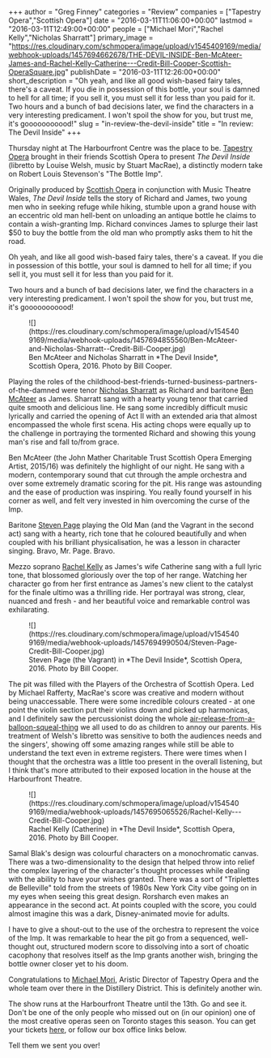 +++
author = "Greg Finney"
categories = "Review"
companies = ["Tapestry Opera","Scottish Opera"]
date = "2016-03-11T11:06:00+00:00"
lastmod = "2016-03-11T12:49:00+00:00"
people = ["Michael Mori","Rachel Kelly","Nicholas Sharratt"]
primary_image = "https://res.cloudinary.com/schmopera/image/upload/v1545409169/media/webhook-uploads/1457694662678/THE-DEVIL-INSIDE-Ben-McAteer-James-and-Rachel-Kelly-Catherine---Credit-Bill-Cooper-Scottish-OperaSquare.jpg"
publishDate = "2016-03-11T12:26:00+00:00"
short_description = "Oh yeah, and like all good wish-based fairy tales, there&#039;s a caveat. If you die in possession of this bottle, your soul is damned to hell for all time; if you sell it, you must sell it for less than you paid for it. Two hours and a bunch of bad decisions later, we find the characters in a very interesting predicament. I won&#039;t spoil the show for you, but trust me, it&#039;s gooooooooood!"
slug = "in-review-the-devil-inside"
title = "In review: The Devil Inside"
+++

Thursday night at The Harbourfront Centre was the place to be. [Tapestry Opera](/scene/companies/tapestry-opera/) brought in their friends Scottish Opera to present *The Devil Inside* (libretto by Louise Welsh, music by Stuart MacRae), a distinctly modern take on Robert Louis Stevenson's "The Bottle Imp".

Originally produced by [Scottish Opera](/scene/companies/scottish-opera/) in conjunction with Music Theatre Wales, *The Devil Inside* tells the story of Richard and James, two young men who in seeking refuge while hiking, stumble upon a grand house with an eccentric old man hell-bent on unloading an antique bottle he claims to contain a wish-granting Imp. Richard convinces James to splurge their last $50 to buy the bottle from the old man who promptly asks them to hit the road.

Oh yeah, and like all good wish-based fairy tales, there's a caveat. If you die in possession of this bottle, your soul is damned to hell for all time; if you sell it, you must sell it for less than you paid for it.

Two hours and a bunch of bad decisions later, we find the characters in a very interesting predicament. I won't spoil the show for you, but trust me, it's gooooooooood!

<figure data-type="image">![](https://res.cloudinary.com/schmopera/image/upload/v1545409169/media/webhook-uploads/1457694855560/Ben-McAteer-and-Nicholas-Sharratt--Credit-Bill-Cooper.jpg)
<figcaption>Ben McAteer and Nicholas Sharratt in *The Devil Inside*, Scottish Opera, 2016. Photo by Bill Cooper.</figcaption>
</figure>

Playing the roles of the childhood-best-friends-turned-business-partners-of-the-damned were tenor [Nicholas Sharratt](/scene/people/nicholas-sharratt/) as Richard and baritone [Ben McAteer](http://www.benmcateer.com/) as James. Sharratt sang with a hearty young tenor that carried quite smooth and delicious line. He sang some incredibly difficult music lyrically and carried the opening of Act II with an extended aria that almost encompassed the whole first scena. His acting chops were equally up to the challenge in portraying the tormented Richard and showing this young man's rise and fall to/from grace. 

Ben McAteer (the John Mather Charitable Trust Scottish Opera Emerging Artist, 2015/16) was definitely the highlight of our night. He sang with a modern, contemporary sound that cut through the ample orchestra and over some extremely dramatic scoring for the pit. His range was astounding and the ease of production was inspiring. You really found yourself in his corner as well, and felt very invested in him overcoming the curse of the Imp. 

Baritone [Steven Page](http://musichall.uk.com/artist.aspx?artist=67&name=Steven) playing the Old Man (and the Vagrant in the second act) sang with a hearty, rich tone that he coloured beautifully and when coupled with his brilliant physicalisation, he was a lesson in character singing. Bravo, Mr. Page. Bravo. 

Mezzo soprano [Rachel Kelly](/scene/people/rachel-kelly/) as James's wife Catherine sang with a full lyric tone, that blossomed gloriously over the top of her range. Watching her character go from her first entrance as James's new client to the catalyst for the finale ultimo was a thrilling ride. Her portrayal was strong, clear, nuanced and fresh - and her beautiful voice and remarkable control was exhilarating. 

<figure data-type="image">
![](https://res.cloudinary.com/schmopera/image/upload/v1545409169/media/webhook-uploads/1457694990504/Steven-Page-Credit-Bill-Cooper.jpg)<figcaption>Steven Page (the Vagrant) in *The Devil Inside*, Scottish Opera, 2016. Photo by Bill Cooper.</figcaption>
</figure>

The pit was filled with the Players of the Orchestra of Scottish Opera. Led by Michael Rafferty, MacRae's score was creative and modern without being unaccessable. There were some incredible colours created - at one point the violin section put their violins down and picked up harmonicas, and I definitely saw the percussionist doing the whole [air-release-from-a-balloon-squeal-thing](https://www.youtube.com/watch?v=tZF4yRlASX8) we all used to do as children to annoy our parents. His treatment of Welsh's libretto was sensitive to both the audiences needs and the singers', showing off some amazing ranges while still be able to understand the text even in extreme registers. There were times when I thought that the orchestra was a little too present in the overall listening, but I think that's more attributed to their exposed location in the house at the Harbourfront Theatre. 

<figure data-type="image">
![](https://res.cloudinary.com/schmopera/image/upload/v1545409169/media/webhook-uploads/1457695065526/Rachel-Kelly---Credit-Bill-Cooper.jpg)
<figcaption>Rachel Kelly (Catherine) in *The Devil Inside*, Scottish Opera, 2016. Photo by Bill Cooper.</figcaption>
</figure>

Samal Blak's design was colourful characters on a monochromatic canvas. There was a two-dimensionality to the design that helped throw into relief the complex layering of the character's thought processes while dealing with the ability to have your wishes granted. There was a sort of "Triplettes de Belleville" told from the streets of 1980s New York City vibe going on in my eyes when seeing this great design. Rorsharch even makes an appearance in the second act. At points coupled with the score, you could almost imagine this was a dark, Disney-animated movie for adults. 

I have to give a shout-out to the use of the orchestra to represent the voice of the Imp. It was remarkable to hear the pit go from a sequenced, well-thought out, structured modern score to dissolving into a sort of choatic cacophony that resolves itself as the Imp grants another wish, bringing the bottle owner closer yet to his doom. 

Congratulations to [Michael Mori](/scene/people/michael-mori/), Aristic Director of Tapestry Opera and the whole team over there in the Distillery District. This is definitely another win. 

The show runs at the Harbourfront Theatre until the 13th. Go and see it. Don't be one of the only people who missed out on (in our opinion) one of the most creative operas seen on Toronto stages this season. You can get your tickets [here](https://my.harbourfrontcentre.com/single/PSDetail.aspx?psn=26836), or follow our box office links below.

Tell them we sent you over!
